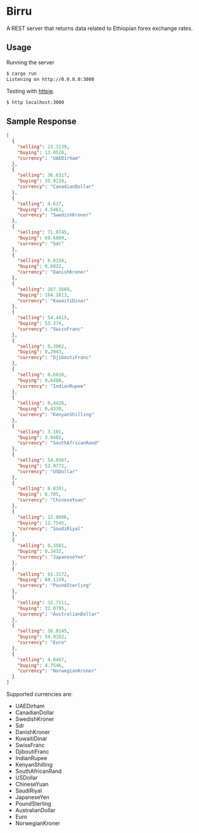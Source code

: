 # Birru

A REST server that returns data related to Ethiopian forex exchange rates.

## Usage

Running the server

```bash
$ cargo run
Listening on http://0.0.0.0:3000
```

Testing with [httpie](https://httpie.io/).

```bash
$ http localhost:3000
```

## Sample Response

```json
[
  {
    "selling": 13.3139,
    "buying": 13.0528,
    "currency": "UAEDirham"
  },
  {
    "selling": 36.6317,
    "buying": 35.9134,
    "currency": "CanadianDollar"
  },
  {
    "selling": 4.637,
    "buying": 4.5461,
    "currency": "SwedishKroner"
  },
  {
    "selling": 71.0745,
    "buying": 69.6809,
    "currency": "Sdr"
  },
  {
    "selling": 6.8158,
    "buying": 6.6822,
    "currency": "DanishKroner"
  },
  {
    "selling": 167.5669,
    "buying": 164.2813,
    "currency": "KuwaitiDinar"
  },
  {
    "selling": 54.4415,
    "buying": 53.374,
    "currency": "SwissFranc"
  },
  {
    "selling": 0.3002,
    "buying": 0.2943,
    "currency": "DjiboutiFranc"
  },
  {
    "selling": 0.6618,
    "buying": 0.6488,
    "currency": "IndianRupee"
  },
  {
    "selling": 0.4426,
    "buying": 0.4339,
    "currency": "KenyanShilling"
  },
  {
    "selling": 3.101,
    "buying": 3.0402,
    "currency": "SouthAfricanRand"
  },
  {
    "selling": 54.0367,
    "buying": 52.9772,
    "currency": "USDollar"
  },
  {
    "selling": 6.8391,
    "buying": 6.705,
    "currency": "ChineseYuan"
  },
  {
    "selling": 13.0096,
    "buying": 12.7545,
    "currency": "SaudiRiyal"
  },
  {
    "selling": 0.3501,
    "buying": 0.3432,
    "currency": "JapaneseYen"
  },
  {
    "selling": 61.3172,
    "buying": 60.1149,
    "currency": "PoundSterling"
  },
  {
    "selling": 32.7211,
    "buying": 32.0795,
    "currency": "AustralianDollar"
  },
  {
    "selling": 56.0145,
    "buying": 54.9162,
    "currency": "Euro"
  },
  {
    "selling": 4.8497,
    "buying": 4.7546,
    "currency": "NorwegianKroner"
  }
]
```

Supported currencies are:

- UAEDirham
- CanadianDollar
- SwedishKroner
- Sdr
- DanishKroner
- KuwaitiDinar
- SwissFranc
- DjiboutiFranc
- IndianRupee
- KenyanShilling
- SouthAfricanRand
- USDollar
- ChineseYuan
- SaudiRiyal
- JapaneseYen
- PoundSterling
- AustralianDollar
- Euro
- NorwegianKroner
